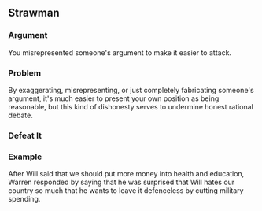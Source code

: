 ## Strawman

### Argument

You misrepresented someone's argument to make it easier to attack.

### Problem

By exaggerating, misrepresenting, or just completely fabricating someone's argument, it's much easier to present your own position as being reasonable, but this kind of dishonesty serves to undermine honest rational debate.

### Defeat It

### Example

 After Will said that we should put more money into health and education, Warren responded by saying that he was surprised that Will hates our country so much that he wants to leave it defenceless by cutting military spending.